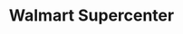 ---
title: "Walmart Supercenter"
url: /murfreesboro/walmart-supercenter-south-rutherford-boulevard/
shop: supermarket
---
